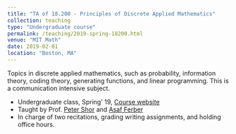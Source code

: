 ```yaml
---
title: "TA of 18.200 - Principles of Discrete Applied Mathematics"
collection: teaching
type: "Undergraduate course"
permalink: /teaching/2019-spring-18200.html
venue: "MIT Math"
date: 2019-02-01
location: "Boston, MA"
---
```


Topics in discrete applied mathematics, such as probability, information theory, coding theory, generating functions, and linear programming. 
This is a communication intensive subject.

* Undergraduate class, Spring' 19, [Course website](http://stellar.mit.edu/S/course/18/sp19/18.200/)
* Taught by Prof. [Peter Shor](http://www-math.mit.edu/~shor/) and [Asaf Ferber](http://math.mit.edu/~ferbera/)
* In charge of two recitations, grading writing assignments, and holding office hours. 
